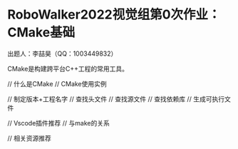 # RoboWalker2022视觉组第0次作业：CMake基础
出题人：李喆昊（QQ：1003449832）

CMake是构建跨平台C++工程的常用工具。

// 什么是CMake
// CMake使用实例

// 制定版本+工程名字
// 查找头文件
// 查找源文件
// 查找依赖库
// 生成可执行文件

// Vscode插件推荐 
// 与make的关系

// 相关资源推荐